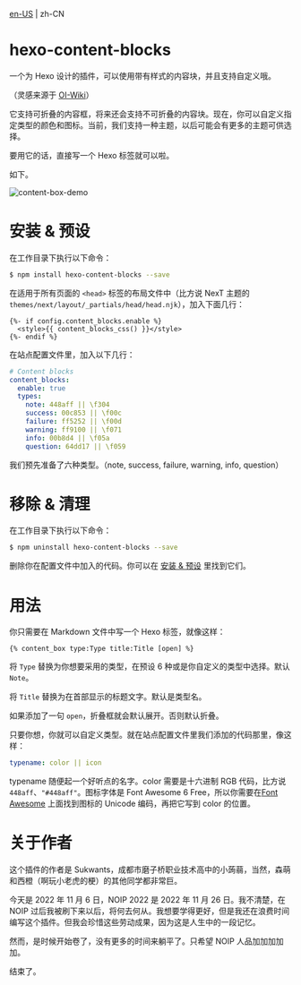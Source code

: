 [en-US](../README.md) | zh-CN

# hexo-content-blocks

一个为 Hexo 设计的插件，可以使用带有样式的内容块，并且支持自定义哦。

（灵感来源于 [OI-Wiki](https://oi-wiki.org/)）

它支持可折叠的内容框，将来还会支持不可折叠的内容块。现在，你可以自定义指定类型的颜色和图标。当前，我们支持一种主题，以后可能会有更多的主题可供选择。

要用它的话，直接写一个 Hexo 标签就可以啦。

如下。

![content-box-demo](https://user-images.githubusercontent.com/95968907/200179232-b434dd4f-ade3-4996-a685-8ee9ee86281f.png)

# 安装 & 预设

在工作目录下执行以下命令：

```sh
$ npm install hexo-content-blocks --save
```

在适用于所有页面的 `<head>` 标签的布局文件中（比方说 NexT 主题的  `themes/next/layout/_partials/head/head.njk`），加入下面几行：

```njk
{%- if config.content_blocks.enable %}
  <style>{{ content_blocks_css() }}</style>
{%- endif %}
```

在站点配置文件里，加入以下几行：

```yml
# Content blocks
content_blocks:
  enable: true
  types:
    note: 448aff || \f304
    success: 00c853 || \f00c
    failure: ff5252 || \f00d
    warning: ff9100 || \f071
    info: 00b8d4 || \f05a
    question: 64dd17 || \f059
```

我们预先准备了六种类型。（note, success, failure, warning, info, question）

# 移除 & 清理

在工作目录下执行以下命令：

```sh
$ npm uninstall hexo-content-blocks --save
```

删除你在配置文件中加入的代码。你可以在 [安装 & 预设](#安装--预设) 里找到它们。

# 用法

你只需要在 Markdown 文件中写一个 Hexo 标签，就像这样：

```
{% content_box type:Type title:Title [open] %}
```

将 `Type` 替换为你想要采用的类型，在预设 6 种或是你自定义的类型中选择。默认 `Note`。

将 `Title` 替换为在首部显示的标题文字。默认是类型名。

如果添加了一句 `open`，折叠框就会默认展开。否则默认折叠。

只要你想，你就可以自定义类型。就在站点配置文件里我们添加的代码那里，像这样：

```yml
typename: color || icon
```

typename 随便起一个好听点的名字。color 需要是十六进制 RGB 代码，比方说 `448aff`、`"#448aff"`。图标字体是 Font Awesome 6 Free，所以你需要在[Font Awesome](https://fontawesome.com/icons) 上面找到图标的 Unicode 编码，再把它写到 color 的位置。

# 关于作者

这个插件的作者是 Sukwants，成都市磨子桥职业技术高中的小蒟蒻，当然，森萌和西橙（啊玩小老虎的梗）的其他同学都非常巨。

今天是 2022 年 11 月 6 日，NOIP 2022 是 2022 年 11 月 26 日。我不清楚，在 NOIP 过后我被刷下来以后，将何去何从。我想要学得更好，但是我还在浪费时间编写这个插件。但我会珍惜这些劳动成果，因为这是人生中的一段记忆。

然而，是时候开始卷了，没有更多的时间来躺平了。只希望 NOIP 人品加加加加加。

结束了。

